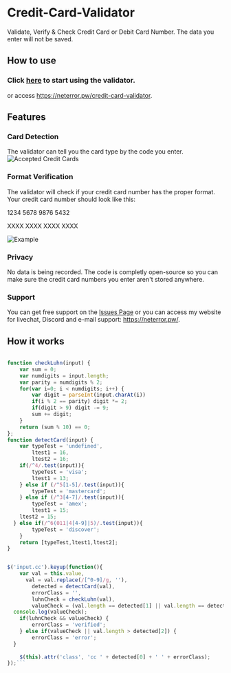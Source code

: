 # Credit-Card-Validator
Validate, Verify &amp; Check Credit Card or Debit Card Number. The data you enter will not be saved.

## How to use

### **Click [here](https://neterror.pw/credit-card-validator) to start using the validator.**

or access https://neterror.pw/credit-card-validator.


## Features

### Card Detection

The validator can tell you the card type by the code you enter.
![Accepted Credit Cards](https://i.imgur.com/hwdXWRR.jpg)

### Format Verification

The validator will check if your credit card number has the proper format. Your credit card number should look like this:

1234 5678 9876 5432

XXXX XXXX XXXX XXXX


![Example](http://www.inovseg.net.br/wp-content/uploads/2017/02/inovseg-produtos-cartao-de-credito.png)

### Privacy

No data is being recorded. The code is completly open-source so you can make sure the credit card numbers you enter aren't stored anywhere.

### Support
You can get free support on the [Issues Page](https://github.com/neterror420/Credit-Card-Validator/issues) or you can access my website for livechat, Discord and e-mail support: https://neterror.pw/.


## How it works

```javascript

function checkLuhn(input) {
	var sum = 0;
	var numdigits = input.length;
	var parity = numdigits % 2;
	for(var i=0; i < numdigits; i++) {
		var digit = parseInt(input.charAt(i))
		if(i % 2 == parity) digit *= 2;
		if(digit > 9) digit -= 9;
		sum += digit;
	}
	return (sum % 10) == 0;
};
function detectCard(input) {
	var typeTest = 'undefined',
		ltest1 = 16,
		ltest2 = 16;
	if(/^4/.test(input)){
		typeTest = 'visa';
		ltest1 = 13;
	} else if (/^5[1-5]/.test(input)){
		typeTest = 'mastercard';
	} else if (/^3[4-7]/.test(input)){
		typeTest = 'amex';
		ltest1 = 15;
    ltest2 = 15;
  } else if(/^6(011|4[4-9]|5)/.test(input)){
		typeTest = 'discover';
	}
	return [typeTest,ltest1,ltest2];
}


$('input.cc').keyup(function(){
	var val = this.value,
      val = val.replace(/[^0-9]/g, ''),
		detected = detectCard(val),
		errorClass = '',
    	luhnCheck = checkLuhn(val),
		valueCheck = (val.length == detected[1] || val.length == detected[2]);
  console.log(valueCheck);
	if(luhnCheck && valueCheck) {
		errorClass = 'verified';
	} else if(valueCheck || val.length > detected[2]) {
		errorClass = 'error';
  }
  
	$(this).attr('class', 'cc ' + detected[0] + ' ' + errorClass);
});```

